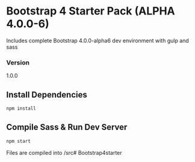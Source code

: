 # Bootstrap 4 Starter Pack (ALPHA 4.0.0-6)

Includes complete Bootstrap 4.0.0-alpha6 dev environment with gulp and sass

### Version

1.0.0

## Install Dependencies

```bash
npm install 
```

## Compile Sass & Run Dev Server

```bash
npm start
```

Files are compiled into /src# Bootstrap4starter
